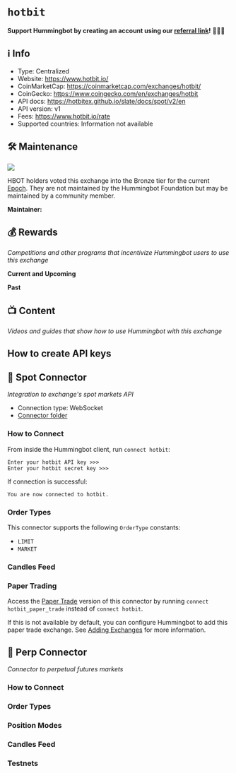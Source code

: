 # `hotbit`
**Support Hummingbot by creating an account using our [referral link](https://www.hotbit.io/register?ref=2478863)!** 🙏🙏🙏

## ℹ️ Info

- Type: Centralized
- Website: <https://www.hotbit.io/>
- CoinMarketCap: <https://coinmarketcap.com/exchanges/hotbit/>
- CoinGecko: <https://www.coingecko.com/en/exchanges/hotbit>
- API docs: <https://hotbitex.github.io/slate/docs/spot/v2/en>
- API version: v1
- Fees: <https://www.hotbit.io/rate>
- Supported countries: Information not available

## 🛠 Maintenance

![](https://img.shields.io/static/v1?label=Hummingbot&message=BRONZE&color=green)

HBOT holders voted this exchange into the Bronze tier for the current [Epoch](/governance/epochs). They are not maintained by the Hummingbot Foundation but may be maintained by a community member.

**Maintainer:** 

## 💰 Rewards
*Competitions and other programs that incentivize Hummingbot users to use this exchange*

**Current and Upcoming**



**Past**



## 📺 Content
*Videos and guides that show how to use Hummingbot with this exchange*


## How to create API keys



## 🔀 Spot Connector
*Integration to exchange's spot markets API*

- Connection type: WebSocket
- [Connector folder](https://github.com/hummingbot/hummingbot/tree/master/hummingbot/connector/exchange/hotbit)

### How to Connect

From inside the Hummingbot client, run `connect hotbit`:

```
Enter your hotbit API key >>>
Enter your hotbit secret key >>>
```

If connection is successful:

```
You are now connected to hotbit.
```


### Order Types

This connector supports the following `OrderType` constants:

- `LIMIT`
- `MARKET`


### Candles Feed


### Paper Trading

Access the [Paper Trade](/global-configs/paper-trade/) version of this connector by running `connect hotbit_paper_trade` instead of `connect hotbit`.

If this is not available by default, you can configure Hummingbot to add this paper trade exchange. See [Adding Exchanges](/global-configs/paper-trade/#adding-exchanges) for more information.


## 🔀 Perp Connector
*Connector to perpetual futures markets*


### How to Connect


### Order Types



### Position Modes


### Candles Feed


### Testnets

